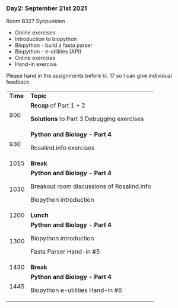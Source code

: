 

### Day2: September 21st 2021 

Room B327 Synpunkten



* Online exercises
* Introduction to biopython
* Biopython - build a fasta parser
* Biopython - e-utilities (API)
* Online exercises
* Hand-in exercise 

Please hand in the assignments before kl. 17 so I can give individual feedback. 


<table>
  <tr>
   <td><strong>Time</strong>
   </td>
   <td><strong>Topic</strong>
   </td>
  </tr>
  <tr>
   <td>900
   </td>
   <td><strong>Recap</strong> of Part 1 + 2 
<p>
<strong>Solutions</strong> to Part 3 Debugging exercises
   </td>
  </tr>
  <tr>
   <td>930
   </td>
   <td><strong>Python and Biology - Part 4</strong>
<p>
Rosalind.info exercises
   </td>
  </tr>
  <tr>
   <td>1015
   </td>
   <td><strong>Break</strong>
   </td>
  </tr>
  <tr>
   <td>1030
   </td>
   <td><strong>Python and Biology - Part 4</strong>
<p>
Breakout room discussions of Rosalind.info
<p>
Biopython introduction
   </td>
  </tr>
  <tr>
   <td>1200
   </td>
   <td><strong>Lunch</strong>
   </td>
  </tr>
  <tr>
   <td>1300
   </td>
   <td><strong>Python and Biology - Part 4</strong>
<p>
Biopython introduction
<p>
Fasta Parser Hand-in #5
   </td>
  </tr>
  <tr>
   <td>1430
   </td>
   <td><strong>Break</strong>
   </td>
  </tr>
  <tr>
   <td>1445
   </td>
   <td><strong>Python and Biology - Part 4</strong>
<p>
Biopython e-utilities Hand-in #6
   </td>
  </tr>
</table>

